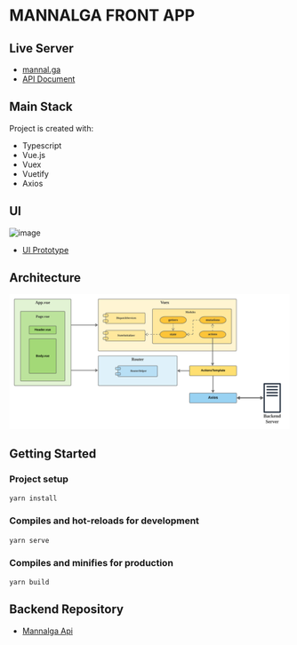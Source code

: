 # MANNALGA FRONT APP

## Live Server
- [mannal.ga](http://mannal.ga)
- [API Document](http://mannal.ga:8080/docs/index.html)

## Main Stack
Project is created with:
- Typescript
- Vue.js
- Vuex
- Vuetify
- Axios

## UI
![image](https://user-images.githubusercontent.com/7741589/115144475-ddf85280-a087-11eb-85ae-8f41f6a15a9a.png)
- [UI Prototype](https://www.figma.com/proto/O1VgdqJbpRSRoDvNhI7J4w/%EB%A7%8C%EB%82%A0%EA%B9%8C-UI-%ED%94%84%EB%A1%9C%ED%86%A0%ED%83%80%EC%9E%85?node-id=430%3A1824&viewport=594%2C233%2C0.21380311250686646&scaling=scale-down&page-id=430%3A168)

## Architecture
![Architecture](./super-front-architecture.png)

## Getting Started
### Project setup
```
yarn install
```

### Compiles and hot-reloads for development
```
yarn serve
```

### Compiles and minifies for production
```
yarn build
```

## Backend Repository
- [Mannalga Api](https://github.com/TASK-FORCE/mannalga-api)
